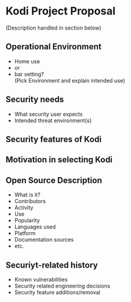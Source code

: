 # Kodi Project Proposal

(Description handled in section below)

## Operational Environment
- Home use
- or
- bar setting?  
(Pick Environment and explain intended use)

## Security needs
- What security user expects
- Intended threat environment(s)

## Security features of Kodi

## Motivation in selecting Kodi

## Open Source Description
- What is it? 
- Contributors
- Activity
- Use
- Popularity
- Languages used 
- Platform
- Documentation sources
- etc.

## Securiyt-related history
- Known vulnerabilities
- Security related engineering decisions
- Security feature additions/removal

